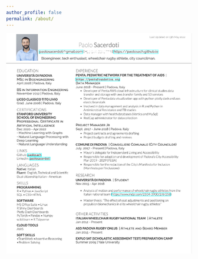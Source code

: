```yaml
---
author_profile: false
permalink: /about/
---
```


![my_cv_picture](assets/../../assets/images/cv.png)
